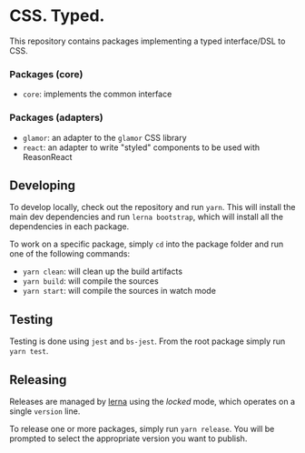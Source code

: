 # CSS. Typed.

This repository contains packages implementing a typed interface/DSL to CSS.

### Packages (core)

- `core`: implements the common interface

### Packages (adapters)

- `glamor`: an adapter to the `glamor` CSS library
- `react`: an adapter to write "styled" components to be used with ReasonReact

## Developing

To develop locally, check out the repository and run `yarn`. This will install the main dev dependencies and run `lerna bootstrap`, which will install all the dependencies in each package.

To work on a specific package, simply `cd` into the package folder and run one of the following commands:

- `yarn clean`: will clean up the build artifacts
- `yarn build`: will compile the sources
- `yarn start`: will compile the sources in watch mode

## Testing

Testing is done using `jest` and `bs-jest`. From the root package simply run `yarn test`.

## Releasing

Releases are managed by [lerna](https://github.com/lerna/lerna) using the _locked_ mode, which operates on a single `version` line.

To release one or more packages, simply run `yarn release`. You will be prompted to select the appropriate version you want to publish.
